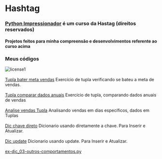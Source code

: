 # Hashtag 
### [Python Impressionador](https://portalhashtag.com) é um curso da Hastag (direitos reservados)
#### Projetos feitos para minha compreensão e desenvolvimentos referente ao curso acima
### Meus códigos

![license1](https://img.shields.io/static/v1?label=License&message=MIT&color=orange)
<br><br>[Tupla bater meta vendas](py-impressionador/Tuplas/ex-tupla_verificar_se_bateu_meta.py) Exercício de tupla verificando se bateu a meta de vendas.
<br><br>[Tupla comparar dados anuais](py-impressionador/Tuplas/ex-tupla_comparar_vendas_ano_anterior.py) Exercício de tupla, comparando dados anuais de vendas
<br><br>[Analise vendas Tupla](py-impressionador/Tuplas/ex-tupla_analise_de_vendas.py) Analisando vendas em dias específicos, dados em Tuplas
<br><br>[Dic chave direto](py-impressionador/Dicionarios/ex-dic_por-chave.py) Dicionario usando diretamente a chave. Para Inserir e Atualizar.
<br><br>[Dic update](py-impressionador/Dicionarios/ex-dic_por-update.py) Dicionario usando update. Para Inserir e Atualizar.
<br><br>[ex-dic_03-outros-comportamentos.py](py-impressionador/Dicionarios/ex-dic_outros-comportamentos.py)
<br><br>
